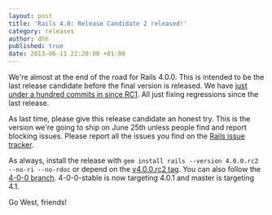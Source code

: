 ```yaml
---
layout: post
title: 'Rails 4.0: Release Candidate 2 released!'
category: releases
author: dhh
published: true
date: 2013-06-11 22:20:00 +01:00
---
```

We're almost at the end of the road for Rails 4.0.0. This is intended to be the last release candidate before the final version is released. We have <a href="https://github.com/rails/rails/compare/v4.0.0.rc1...v4.0.0.rc2">just under a hundred commits in since RC1</a>. All just fixing regressions since the last release.

As last time, please give this release candidate an honest try. This is the version we're going to ship on June 25th unless people find and report blocking issues. Please report all the issues you find on the <a href="https://github.com/rails/rails/issues?state=open">Rails issue tracker</a>. 

As always, install the release with `gem install rails --version 4.0.0.rc2 --no-ri --no-rdoc` or depend on the <a href="https://github.com/rails/rails/tree/v4.0.0.rc2">v4.0.0.rc2 tag</a>. You can also follow the <a href="https://github.com/rails/rails/tree/4-0-0">4-0-0 branch</a>. 4-0-0-stable is now targeting 4.0.1 and master is targeting 4.1.

Go West, friends!